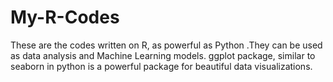 # My-R-Codes
These are the codes written on R, as powerful as Python
.They can be used as data analysis and Machine Learning models. ggplot package, similar to seaborn in python
 is a powerful package for beautiful data visualizations.

